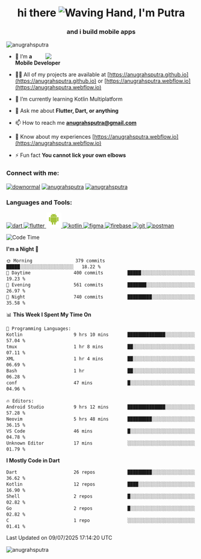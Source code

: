 

<h1 align="center">hi there <img src="https://raw.githubusercontent.com/Tarikul-Islam-Anik/Animated-Fluent-Emojis/master/Emojis/Hand%20gestures/Waving%20Hand.png" alt="Waving Hand" width="40" height="40" />, I'm Putra</h1>
<h3 align="center">and i build mobile apps</h3>

<p align="left"> <img src="https://komarev.com/ghpvc/?username=anugrahsputra&label=Profile%20views&color=0e75b6&style=plastic" alt="anugrahsputra" /> </p>
<img align="right" width="400" src="https://user-images.githubusercontent.com/74038190/240815616-7b282ec6-fcc3-4600-90a7-2c3140549f58.gif"/>


- 🔭 I’m **a Mobile Developer**

- 👨‍💻 All of my projects are available at [https://anugrahsputra.github.io](https://anugrahsputra.github.io) or [https://anugrahsputra.webflow.io](https://anugrahsputra.webflow.io)

- 🌱 I’m currently learning Kotlin Multiplatform

- 💬 Ask me about **Flutter, Dart, or anything**

- 📫 How to reach me **anugrahsputra@gmail.com**

- 📄 Know about my experiences [https://anugrahsputra.webflow.io](https://anugrahsputra.webflow.io)

- ⚡ Fun fact **You cannot lick your own elbows**

<h3 align="left">Connect with me:</h3>
<p align="left">
<a href="https://twitter.com/downormal" target="blank"><img align="center" src="https://raw.githubusercontent.com/rahuldkjain/github-profile-readme-generator/master/src/images/icons/Social/twitter.svg" alt="downormal" height="30" width="40" /></a>
<a href="https://linkedin.com/in/anugrahsputra" target="blank"><img align="center" src="https://raw.githubusercontent.com/rahuldkjain/github-profile-readme-generator/master/src/images/icons/Social/linked-in-alt.svg" alt="anugrahsputra" height="30" width="40" /></a>
<a href="https://www.leetcode.com/anugrahsputra" target="blank"><img align="center" src="https://raw.githubusercontent.com/rahuldkjain/github-profile-readme-generator/master/src/images/icons/Social/leet-code.svg" alt="anugrahsputra" height="30" width="40" /></a>
</p>

<h3 align="left">Languages and Tools:</h3>
<p align="left"> <a href="https://dart.dev" target="_blank" rel="noreferrer"> <img src="https://www.vectorlogo.zone/logos/dartlang/dartlang-icon.svg" alt="dart" width="40" height="40"/> </a>  <a href="https://flutter.dev" target="_blank" rel="noreferrer"> <img src="https://www.vectorlogo.zone/logos/flutterio/flutterio-icon.svg" alt="flutter" width="40" height="40"/> </a> <a href="https://developer.android.com" target="_blank" rel="noreferrer"> <img src="https://raw.githubusercontent.com/devicons/devicon/master/icons/android/android-original-wordmark.svg" alt="android" width="40" height="40"/> </a> <a href="https://kotlinlang.org" target="_blank" rel="noreferrer"> <img src="https://www.vectorlogo.zone/logos/kotlinlang/kotlinlang-icon.svg" alt="kotlin" width="40" height="40"/> </a><a href="https://www.figma.com/" target="_blank" rel="noreferrer"> <img src="https://www.vectorlogo.zone/logos/figma/figma-icon.svg" alt="figma" width="40" height="40"/> </a> <a href="https://firebase.google.com/" target="_blank" rel="noreferrer"> <img src="https://www.vectorlogo.zone/logos/firebase/firebase-icon.svg" alt="firebase" width="40" height="40"/> </a><a href="https://git-scm.com/" target="_blank" rel="noreferrer"> <img src="https://www.vectorlogo.zone/logos/git-scm/git-scm-icon.svg" alt="git" width="40" height="40"/> </a> <a href="https://postman.com" target="_blank" rel="noreferrer"> <img src="https://www.vectorlogo.zone/logos/getpostman/getpostman-icon.svg" alt="postman" width="40" height="40"/> </a> </p>




<!--START_SECTION:waka-->
![Code Time](http://img.shields.io/badge/Code%20Time-1%2C708%20hrs%2025%20mins-blue)

**I'm a Night 🦉** 

```text
🌞 Morning                379 commits         █████░░░░░░░░░░░░░░░░░░░░   18.22 % 
🌆 Daytime                400 commits         █████░░░░░░░░░░░░░░░░░░░░   19.23 % 
🌃 Evening                561 commits         ███████░░░░░░░░░░░░░░░░░░   26.97 % 
🌙 Night                  740 commits         █████████░░░░░░░░░░░░░░░░   35.58 % 
```


📊 **This Week I Spent My Time On** 

```text
💬 Programming Languages: 
Kotlin                   9 hrs 10 mins       ██████████████░░░░░░░░░░░   57.04 % 
tmux                     1 hr 8 mins         ██░░░░░░░░░░░░░░░░░░░░░░░   07.11 % 
XML                      1 hr 4 mins         ██░░░░░░░░░░░░░░░░░░░░░░░   06.69 % 
Bash                     1 hr                ██░░░░░░░░░░░░░░░░░░░░░░░   06.28 % 
conf                     47 mins             █░░░░░░░░░░░░░░░░░░░░░░░░   04.96 % 

🔥 Editors: 
Android Studio           9 hrs 12 mins       ██████████████░░░░░░░░░░░   57.28 % 
Neovim                   5 hrs 48 mins       █████████░░░░░░░░░░░░░░░░   36.15 % 
VS Code                  46 mins             █░░░░░░░░░░░░░░░░░░░░░░░░   04.78 % 
Unknown Editor           17 mins             ░░░░░░░░░░░░░░░░░░░░░░░░░   01.79 % 
```

**I Mostly Code in Dart** 

```text
Dart                     26 repos            █████████░░░░░░░░░░░░░░░░   36.62 % 
Kotlin                   12 repos            ████░░░░░░░░░░░░░░░░░░░░░   16.90 % 
Shell                    2 repos             █░░░░░░░░░░░░░░░░░░░░░░░░   02.82 % 
Go                       2 repos             █░░░░░░░░░░░░░░░░░░░░░░░░   02.82 % 
C                        1 repo              ░░░░░░░░░░░░░░░░░░░░░░░░░   01.41 % 
```




 Last Updated on 09/07/2025 17:14:20 UTC
<!--END_SECTION:waka-->

<img align="center" src="https://user-images.githubusercontent.com/74038190/212744287-14f66c13-5458-40dc-9244-8ff533fc8f4a.gif" alt="anugrahsputra" />
